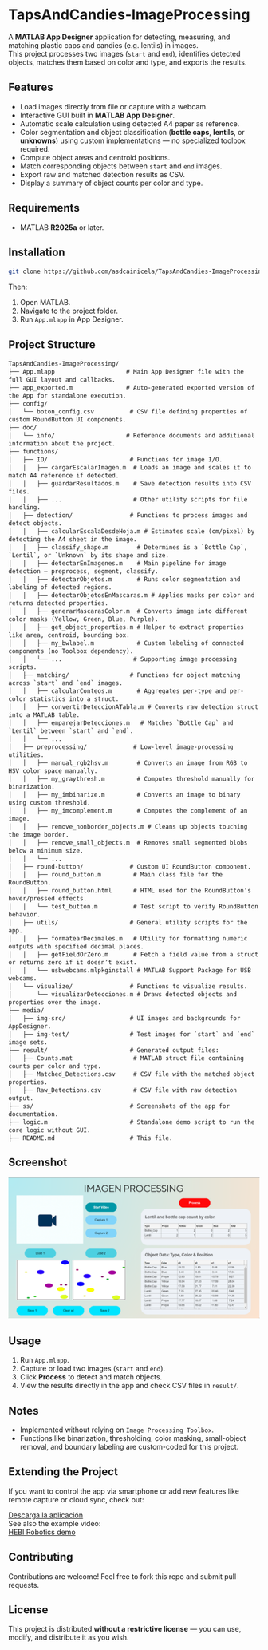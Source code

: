 # TapsAndCandies-ImageProcessing

A **MATLAB App Designer** application for detecting, measuring, and matching plastic caps and candies (e.g. lentils) in images.  
This project processes two images (`start` and `end`), identifies detected objects, matches them based on color and type, and exports the results.

## Features

- Load images directly from file or capture with a webcam.
- Interactive GUI built in **MATLAB App Designer**.
- Automatic scale calculation using detected A4 paper as reference.
- Color segmentation and object classification (**bottle caps**, **lentils**, or **unknowns**) using custom implementations — no specialized toolbox required.
- Compute object areas and centroid positions.
- Match corresponding objects between `start` and `end` images.
- Export raw and matched detection results as CSV.
- Display a summary of object counts per color and type.

## Requirements

- MATLAB **R2025a** or later.

## Installation

```bash
git clone https://github.com/asdcainicela/TapsAndCandies-ImageProcessing.git
```

Then:

1. Open MATLAB.
2. Navigate to the project folder.
3. Run `App.mlapp` in App Designer.

## Project Structure

```
TapsAndCandies-ImageProcessing/
├── App.mlapp                    # Main App Designer file with the full GUI layout and callbacks.
├── app_exported.m               # Auto-generated exported version of the App for standalone execution.
├── config/
│   └── boton_config.csv          # CSV file defining properties of custom RoundButton UI components.
├── doc/
│   └── info/                    # Reference documents and additional information about the project.
├── functions/
│   ├── IO/                       # Functions for image I/O.
│   │   ├── cargarEscalarImagen.m  # Loads an image and scales it to match A4 reference if detected.
│   │   ├── guardarResultados.m    # Save detection results into CSV files.
│   │   ├── ...                    # Other utility scripts for file handling.
│   ├── detection/                # Functions to process images and detect objects.
│   │   ├── calcularEscalaDesdeHoja.m # Estimates scale (cm/pixel) by detecting the A4 sheet in the image.
│   │   ├── classify_shape.m        # Determines is a `Bottle Cap`, `Lentil`, or `Unknown` by its shape and size.
│   │   ├── detectarEnImagenes.m    # Main pipeline for image detection — preprocess, segment, classify.
│   │   ├── detectarObjetos.m       # Runs color segmentation and labeling of detected regions.
│   │   ├── detectarObjetosEnMascaras.m # Applies masks per color and returns detected properties.
│   │   ├── generarMascarasColor.m  # Converts image into different color masks (Yellow, Green, Blue, Purple).
│   │   ├── get_object_properties.m # Helper to extract properties like area, centroid, bounding box.
│   │   ├── my_bwlabel.m            # Custom labeling of connected components (no Toolbox dependency).
│   │   └── ...                    # Supporting image processing scripts.
│   ├── matching/                 # Functions for object matching across `start` and `end` images.
│   │   ├── calcularConteos.m       # Aggregates per-type and per-color statistics into a struct.
│   │   ├── convertirDeteccionATabla.m # Converts raw detection struct into a MATLAB table.
│   │   ├── emparejarDetecciones.m   # Matches `Bottle Cap` and `Lentil` between `start` and `end`.
│   │   └── ...                    
│   ├── preprocessing/             # Low-level image-processing utilities.
│   │   ├── manual_rgb2hsv.m        # Converts an image from RGB to HSV color space manually.
│   │   ├── my_graythresh.m         # Computes threshold manually for binarization.
│   │   ├── my_imbinarize.m         # Converts an image to binary using custom threshold.
│   │   ├── my_imcomplement.m       # Computes the complement of an image.
│   │   ├── remove_nonborder_objects.m # Cleans up objects touching the image border.
│   │   ├── remove_small_objects.m  # Removes small segmented blobs below a minimum size.
│   │   └── ...                    
│   ├── round-button/             # Custom UI RoundButton component.
│   │   ├── round_button.m         # Main class file for the RoundButton.
│   │   ├── round_button.html      # HTML used for the RoundButton's hover/pressed effects.
│   │   └── test_button.m          # Test script to verify RoundButton behavior.
│   ├── utils/                    # General utility scripts for the app.
│   │   ├── formatearDecimales.m   # Utility for formatting numeric outputs with specified decimal places.
│   │   ├── getFieldOrZero.m       # Fetch a field value from a struct or returns zero if it doesn’t exist.
│   │   └── usbwebcams.mlpkginstall # MATLAB Support Package for USB webcams.
│   └── visualize/                # Functions to visualize results.
│       └── visualizarDetecciones.m # Draws detected objects and properties over the image.
├── media/
│   ├── img-src/                  # UI images and backgrounds for AppDesigner.
│   ├── img-test/                 # Test images for `start` and `end` image sets.
├── result/                       # Generated output files:
│   ├── Counts.mat                 # MATLAB struct file containing counts per color and type.
│   ├── Matched_Detections.csv     # CSV file with the matched object properties.
│   ├── Raw_Detections.csv         # CSV file with raw detection output.
├── ss/                           # Screenshots of the app for documentation.
├── logic.m                       # Standalone demo script to run the core logic without GUI.
├── README.md                     # This file.
```

## Screenshot

![App Screenshot](ss/ss.png)

## Usage

1. Run `App.mlapp`.
2. Capture or load two images (`start` and `end`).
3. Click **Process** to detect and match objects.
4. View the results directly in the app and check CSV files in `result/`.

## Notes

- Implemented without relying on `Image Processing Toolbox`.  
- Functions like binarization, thresholding, color masking, small-object removal, and boundary labeling are custom-coded for this project.

## Extending the Project

If you want to control the app via smartphone or add new features like remote capture or cloud sync, check out:

[Descarga la aplicación](https://play.google.com/store/apps/details?id=com.pas.webcam&hl=en)  
See also the example video:  
[HEBI Robotics demo](https://www.youtube.com/watch?v=zaPtxre4tFc)

## Contributing

Contributions are welcome! Feel free to fork this repo and submit pull requests.

## License

This project is distributed **without a restrictive license** — you can use, modify, and distribute it as you wish.
